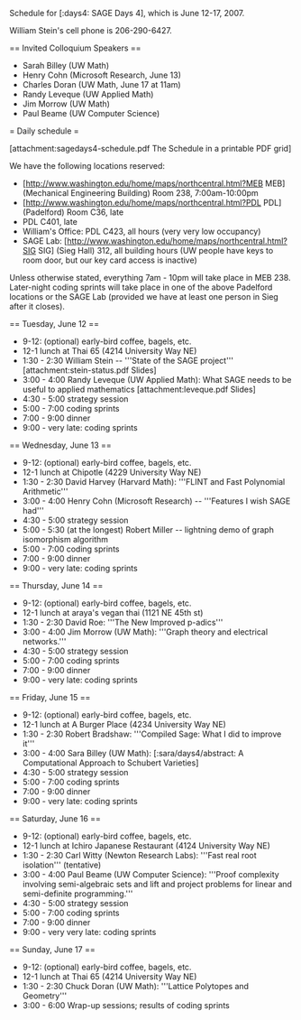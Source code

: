 Schedule for [:days4: SAGE Days 4], which is June 12-17, 2007.

William Stein's cell phone is 206-290-6427.

== Invited Colloquium Speakers ==
 * Sarah Billey (UW Math)
 * Henry Cohn (Microsoft Research, June 13)
 * Charles Doran (UW Math, June 17 at 11am) 
 * Randy Leveque (UW Applied Math)
 * Jim Morrow (UW Math)
 * Paul Beame (UW Computer Science)

= Daily schedule =

[attachment:sagedays4-schedule.pdf The Schedule in a printable PDF grid]

We have the following locations reserved:
 * [http://www.washington.edu/home/maps/northcentral.html?MEB MEB] (Mechanical Engineering Building) Room 238, 7:00am-10:00pm
 * [http://www.washington.edu/home/maps/northcentral.html?PDL PDL] (Padelford) Room C36, late
 * PDL C401, late
 * William's Office: PDL C423, all hours  (very very low occupancy)
 * SAGE Lab: [http://www.washington.edu/home/maps/northcentral.html?SIG SIG] (Sieg Hall) 312, all building hours (UW people have keys to room door, but our key card access is inactive)

Unless otherwise stated, everything 7am - 10pm will take place in MEB 238.  Later-night coding sprints will take place in one of the above Padelford locations or the SAGE Lab (provided we have at least one person in Sieg after it closes). 

== Tuesday, June 12 ==

 * 9-12: (optional) early-bird coffee, bagels, etc.
 * 12-1 lunch at Thai 65 (4214 University Way NE)
 * 1:30 - 2:30 William Stein -- '''State of the SAGE project''' [attachment:stein-status.pdf Slides]
 * 3:00 - 4:00 Randy Leveque (UW Applied Math): What SAGE needs to be useful to applied mathematics [attachment:leveque.pdf Slides]
 * 4:30 - 5:00 strategy session
 * 5:00 - 7:00 coding sprints
 * 7:00 - 9:00 dinner
 * 9:00 - very late:  coding sprints

== Wednesday, June 13 ==

 * 9-12: (optional) early-bird coffee, bagels, etc.
 * 12-1 lunch at Chipotle (4229 University Way NE)
 * 1:30 - 2:30 David Harvey (Harvard Math): '''FLINT and Fast Polynomial Arithmetic'''
 * 3:00 - 4:00 Henry Cohn (Microsoft Research) -- '''Features I wish SAGE had'''
 * 4:30 - 5:00 strategy session
 * 5:00 - 5:30 (at the longest) Robert Miller -- lightning demo of graph isomorphism algorithm
 * 5:00 - 7:00 coding sprints
 * 7:00 - 9:00 dinner
 * 9:00 - very late:  coding sprints

== Thursday, June 14 ==

 * 9-12: (optional) early-bird coffee, bagels, etc.
 * 12-1 lunch at araya's vegan thai (1121 NE 45th st)
 * 1:30 - 2:30 David Roe: '''The New Improved p-adics'''
 * 3:00 - 4:00 Jim Morrow (UW Math): '''Graph theory and electrical networks.'''
 * 4:30 - 5:00 strategy session
 * 5:00 - 7:00 coding sprints
 * 7:00 - 9:00 dinner
 * 9:00 - very late:  coding sprints

== Friday, June 15 ==

 * 9-12: (optional) early-bird coffee, bagels, etc.
 * 12-1 lunch at A Burger Place (4234 University Way NE)
 * 1:30 - 2:30 Robert Bradshaw: '''Compiled Sage: What I did to improve it'''
 * 3:00 - 4:00 Sara Billey (UW Math): [:sara/days4/abstract: A Computational Approach to Schubert Varieties]
 * 4:30 - 5:00 strategy session
 * 5:00 - 7:00 coding sprints
 * 7:00 - 9:00 dinner
 * 9:00 - very late:  coding sprints

== Saturday, June 16 ==

 * 9-12: (optional) early-bird coffee, bagels, etc.
 * 12-1 lunch at Ichiro Japanese Restaurant (4124 University Way NE)
 * 1:30 - 2:30  Carl Witty (Newton Research Labs): '''Fast real root isolation''' (tentative)
 * 3:00 - 4:00  Paul Beame (UW Computer Science): '''Proof complexity involving semi-algebraic sets and lift and project problems for linear and semi-definite programming.'''
 * 4:30 - 5:00 strategy session
 * 5:00 - 7:00 coding sprints
 * 7:00 - 9:00 dinner
 * 9:00 - very very late:  coding sprints

== Sunday, June 17 ==

 * 9-12: (optional) early-bird coffee, bagels, etc.
 * 12-1 lunch at Thai 65 (4214 University Way NE)
 * 1:30 - 2:30 Chuck Doran (UW Math): '''Lattice Polytopes and Geometry'''
 * 3:00 - 6:00 Wrap-up sessions; results of coding sprints
 
